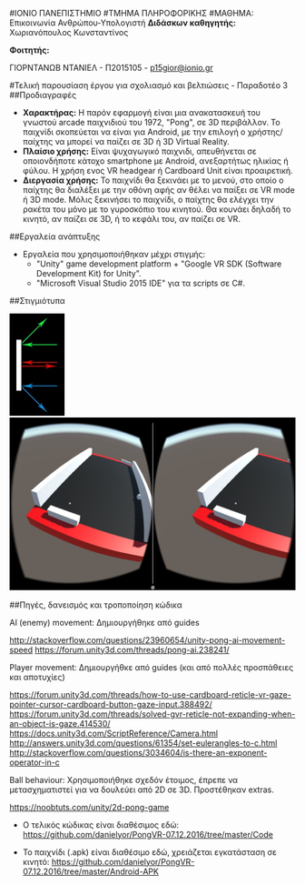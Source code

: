 #ΙΟΝΙΟ ΠΑΝΕΠΙΣΤΗΜΙΟ 
#ΤΜΗΜΑ ΠΛΗΡΟΦΟΡΙΚΗΣ
#ΜΑΘΗΜΑ: Επικοινωνία Ανθρώπου-Υπολογιστή
**Διδάσκων καθηγητής:** Χωριανόπουλος Κωνσταντίνος

**Φοιτητής:**

ΓΙΟΡΝΤΑΝΩΒ ΝΤΑΝΙΕΛ - Π2015105 - p15gior@ionio.gr

#Τελική παρουσίαση έργου για σχολιασμό και βελτιώσεις - Παραδοτέο 3
##Προδιαγραφές

* **Χαρακτήρας:** Η παρόν εφαρμογή είναι μια ανακατασκευή του γνωστού arcade παιχνιδιού του 1972, "Pong", σε 3D περιβάλλον. Το παιχνίδι σκοπεύεται να είναι για Android, με την επιλογή ο χρήστης/παίχτης να μπορεί να παίζει σε 3D ή 3D Virtual Reality.
* **Πλαίσιο χρήσης:** Είναι ψυχαγωγικό παιχνιδι, απευθήνεται σε οποιονδήποτε κάτοχο smartphone με Android, ανεξαρτήτως ηλικίας ή φύλου. Η χρήση ενος VR headgear ή Cardboard Unit είναι προαιρετική.
* **Διεργασία χρήσης:** Το παιχνίδι θα ξεκινάει με το μενού, στο οποίο ο παίχτης θα διαλέξει με την οθόνη αφής αν θέλει να παίξει σε VR mode ή 3D mode. Μόλις ξεκινήσει το παιχνίδι, ο παίχτης θα ελέγχει την ρακέτα του μόνο με το γυροσκόπιο του κινητού. Θα κουνάει δηλαδή το κινητό, αν παίζει σε 3D, ή το κεφάλι του, αν παίζει σε VR.

##Εργαλεία ανάπτυξης

* Εργαλεία που χρησιμοποιήθηκαν μέχρι στιγμής:
  * "Unity" game development platform + "Google VR SDK (Software Development Kit) for Unity".
  * "Microsoft Visual Studio 2015 IDE" για τα scripts σε C#.

##Στιγμιότυπα

![1](1.jpg)
![2](2.jpg)

##Πηγές, δανεισμός και τροποποίηση κώδικα

AI (enemy) movement: Δημιουργήθηκε από guides

http://stackoverflow.com/questions/23960654/unity-pong-ai-movement-speed
https://forum.unity3d.com/threads/pong-ai.238241/

Player movement: Δημιουργήθκε από guides (και από πολλές προσπάθειες και αποτυχίες)

https://forum.unity3d.com/threads/how-to-use-cardboard-reticle-vr-gaze-pointer-cursor-cardboard-button-gaze-input.388492/
https://forum.unity3d.com/threads/solved-gvr-reticle-not-expanding-when-an-object-is-gaze.414530/
https://docs.unity3d.com/ScriptReference/Camera.html
http://answers.unity3d.com/questions/61354/set-eulerangles-to-c.html
http://stackoverflow.com/questions/3034604/is-there-an-exponent-operator-in-c

Ball behaviour: Χρησιμοποιήθηκε σχεδόν έτοιμος, έπρεπε να μετασχηματιστεί για να δουλεύει από 2D σε 3D. Προστέθηκαν extras.

https://noobtuts.com/unity/2d-pong-game


* Ο τελικός κώδικας είναι διαθέσιμος εδώ: https://github.com/danielyor/PongVR-07.12.2016/tree/master/Code

* Το παιχνίδι (.apk) είναι διαθέσιμο εδώ, χρειάζεται εγκατάσταση σε κινητό: https://github.com/danielyor/PongVR-07.12.2016/tree/master/Android-APK

